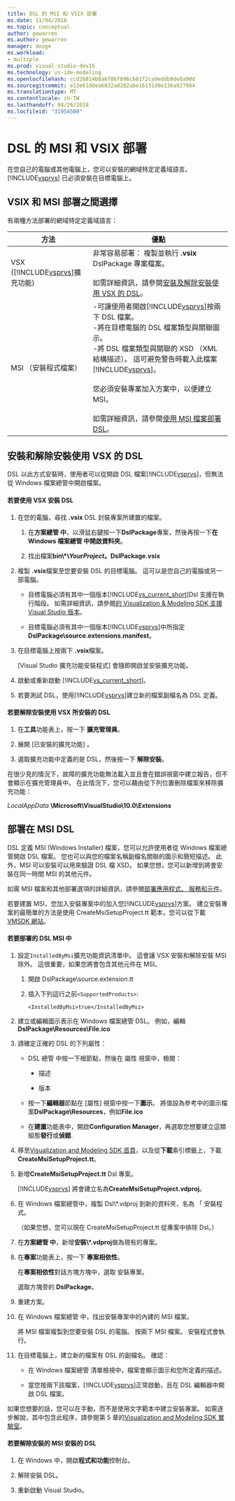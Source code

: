 ```yaml
---
title: DSL 的 MSI 和 VSIX 部署
ms.date: 11/04/2016
ms.topic: conceptual
author: gewarren
ms.author: gewarren
manager: douge
ms.workload:
- multiple
ms.prod: visual-studio-dev15
ms.technology: vs-ide-modeling
ms.openlocfilehash: ccd26814b8a6f06f896c661f2ca9eddb0de8a90d
ms.sourcegitcommit: e13e61ddea6032a8282abe16131d9e136a927984
ms.translationtype: MT
ms.contentlocale: zh-TW
ms.lasthandoff: 04/26/2018
ms.locfileid: "31954580"
---
```

# <a name="msi-and-vsix-deployment-of-a-dsl"></a>DSL 的 MSI 和 VSIX 部署
在您自己的電腦或其他電腦上，您可以安裝的網域特定定義域語言。 [!INCLUDE[vsprvs](../code-quality/includes/vsprvs_md.md)] 已必須安裝在目標電腦上。

##  <a name="which"></a> VSIX 和 MSI 部署之間選擇
 有兩種方法部署的網域特定定義域語言：

|方法|優點|
|------------|--------------|
|VSX ([!INCLUDE[vsprvs](../code-quality/includes/vsprvs_md.md)]擴充功能)|非常容易部署： 複製並執行 **.vsix** DslPackage 專案檔案。<br /><br /> 如需詳細資訊，請參閱[安裝及解除安裝使用 VSX 的 DSL](#Installing)。|
|MSI （安裝程式檔案）|-可讓使用者開啟[!INCLUDE[vsprvs](../code-quality/includes/vsprvs_md.md)]按兩下 DSL 檔案。<br />-將在目標電腦的 DSL 檔案類型與關聯圖示。<br />-將 DSL 檔案類型與關聯的 XSD （XML 結構描述）。 這可避免警告時載入此檔案[!INCLUDE[vsprvs](../code-quality/includes/vsprvs_md.md)]。<br /><br /> 您必須安裝專案加入方案中，以便建立 MSI。<br /><br /> 如需詳細資訊，請參閱[使用 MSI 檔案部署 DSL](#msi)。|

##  <a name="Installing"></a> 安裝和解除安裝使用 VSX 的 DSL
 DSL 以此方式安裝時，使用者可以從開啟 DSL 檔案[!INCLUDE[vsprvs](../code-quality/includes/vsprvs_md.md)]，但無法從 Windows 檔案總管中開啟檔案。

#### <a name="to-install-a-dsl-by-using-the-vsx"></a>若要使用 VSX 安裝 DSL

1.  在您的電腦，尋找 **.vsix** DSL 封裝專案所建置的檔案。

    1.  在**方案總管 中**，以滑鼠右鍵按一下**DslPackage**專案，然後再按一下**在 Windows 檔案總管 中開啟資料夾**。

    2.  找出檔案**bin\\\*\\***YourProject***。DslPackage.vsix**

2.  複製 **.vsix**檔案至您要安裝 DSL 的目標電腦。 這可以是您自己的電腦或另一部電腦。

    -   目標電腦必須有其中一個版本[!INCLUDE[vs_current_short](../code-quality/includes/vs_current_short_md.md)]Dsl 支援在執行階段。 如需詳細資訊，請參閱[的 Visualization & Modeling SDK 支援 Visual Studio 版本](../modeling/supported-visual-studio-editions-for-visualization-amp-modeling-sdk.md)。

    -   目標電腦必須有其中一個版本[!INCLUDE[vsprvs](../code-quality/includes/vsprvs_md.md)]中所指定**DslPackage\source.extensions.manifest**。

3.  在目標電腦上按兩下 **.vsix**檔案。

     [Visual Studio 擴充功能安裝程式] 會隨即開啟並安裝擴充功能。

4.  啟動或重新啟動 [!INCLUDE[vs_current_short](../code-quality/includes/vs_current_short_md.md)]。

5.  若要測試 DSL，使用[!INCLUDE[vsprvs](../code-quality/includes/vsprvs_md.md)]建立新的檔案副檔名為 DSL 定義。

#### <a name="to-uninstall-a-dsl-that-was-installed-by-using-vsx"></a>若要解除安裝使用 VSX 所安裝的 DSL

1.  在**工具**功能表上，按一下 **擴充管理員**。

2.  展開 [已安裝的擴充功能] 。

3.  選取擴充功能中定義的是 DSL，然後按一下 **解除安裝**。

 在很少見的情況下，故障的擴充功能無法載入並且會在錯誤視窗中建立報告，但不會顯示在擴充管理員中。 在此情況下，您可以藉由從下列位置刪除檔案來移除擴充功能：

 *LocalAppData* **\Microsoft\VisualStudio\10.0\Extensions**

##  <a name="msi"></a> 部署在 MSI DSL
 DSL 定義 MSI (Windows Installer) 檔案，您可以允許使用者從 Windows 檔案總管開啟 DSL 檔案。 您也可以與您的檔案名稱副檔名關聯的圖示和簡短描述。 此外，MSI 可以安裝可以用來驗證 DSL 檔 XSD。 如果您想，您可以新增到將會安裝在同一時間 MSI 的其他元件。

 如需 MSI 檔案和其他部署選項的詳細資訊，請參閱[部署應用程式、 服務和元件](../deployment/deploying-applications-services-and-components.md)。

 若要建置 MSI，您加入安裝專案中的加入您[!INCLUDE[vsprvs](../code-quality/includes/vsprvs_md.md)]方案。 建立安裝專案的最簡單的方法是使用 CreateMsiSetupProject.tt 範本，您可以從下載[VMSDK 網站](http://go.microsoft.com/fwlink/?LinkID=186128)。

#### <a name="to-deploy-a-dsl-in-an-msi"></a>若要部署的 DSL MSI 中

1.  設定`InstalledByMsi`擴充功能資訊清單中。 這會讓 VSX 安裝和解除安裝 MSI 除外。 這很重要，如果您將會包含其他元件在 MSI。

    1.  開啟 DslPackage\source.extension.tt

    2.  插入下列這行之前`<SupportedProducts>`:

        ```
        <InstalledByMsi>true</InstalledByMsi>
        ```

2.  建立或編輯圖示表示在 Windows 檔案總管 DSL。 例如，編輯**DslPackage\Resources\File.ico**

3.  請確定正確的 DSL 的下列屬性：

    -   DSL 總管 中按一下根節點，然後在 屬性 視窗中，檢閱：

        -   描述

        -   版本

    -   按一下**編輯器**節點在 [屬性] 視窗中按一下**圖示**。 將值設為參考中的圖示檔案**DslPackage\Resources**，例如**File.ico**

    -   在**建置**功能表中，開啟**Configuration Manager**，再選取您想要建立這類組態**發行**或**偵錯**.

4.  移至[Visualization and Modeling SDK 首頁](http://go.microsoft.com/fwlink/?LinkID=186128)，以及從**下載**索引標籤上，下載**CreateMsiSetupProject.tt**。

5.  新增**CreateMsiSetupProject.tt** Dsl 專案。

     [!INCLUDE[vsprvs](../code-quality/includes/vsprvs_md.md)] 將會建立名為**CreateMsiSetupProject.vdproj**。

6.  在 Windows 檔案總管中，複製 Dsl\\*.vdproj 到新的資料夾，名為 「 安裝程式。

     （如果您想，您可以現在 CreateMsiSetupProject.tt 從專案中排除 Dsl。）

7.  在**方案總管 中**，新增**安裝\\\*.vdproj**做為現有的專案。

8.  在**專案**功能表上，按一下 **專案相依性**。

     在**專案相依性**對話方塊方塊中，選取 安裝專案。

     選取方塊旁的  **DslPackage**。

9. 重建方案。

10. 在 Windows 檔案總管 中，找出安裝專案中的內建的 MSI 檔案。

     將 MSI 檔案複製到您要安裝 DSL 的電腦。 按兩下 MSI 檔案。 安裝程式會執行。

11. 在目標電腦上，建立新的檔案有 DSL 的副檔名。 確認：

    -   在 Windows 檔案總管 清單檢視中，檔案會顯示圖示和您所定義的描述。

    -   當您按兩下該檔案，[!INCLUDE[vsprvs](../code-quality/includes/vsprvs_md.md)]正常啟動，且在 DSL 編輯器中開啟 DSL 檔案。

 如果您想要的話，您可以在手動，而不是使用文字範本中建立安裝專案。 如需逐步解說，其中包含此程序，請參閱第 5 章的[Visualization and Modeling SDK 實驗室](http://go.microsoft.com/fwlink/?LinkId=208878)。

#### <a name="to-uninstall-a-dsl-that-was-installed-from-an-msi"></a>若要解除安裝的 MSI 安裝的 DSL

1.  在 Windows 中，開啟**程式和功能**控制台。

2.  解除安裝 DSL。

3.  重新啟動 Visual Studio。